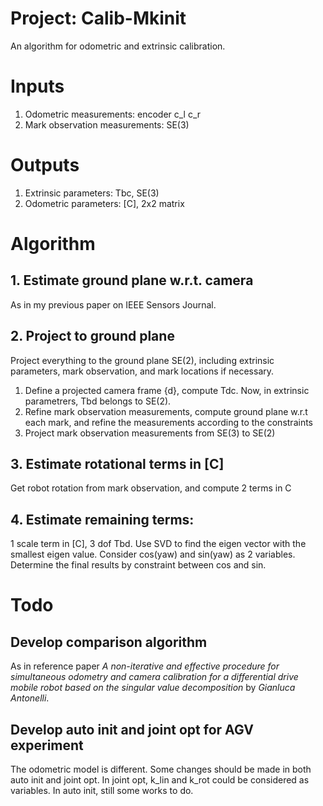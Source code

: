 # Project: Calib-Mkinit
An algorithm for odometric and extrinsic calibration.

# Inputs
1. Odometric measurements: encoder c_l c_r
2. Mark observation measurements: SE(3)

# Outputs
1. Extrinsic parameters: Tbc, SE(3)
2. Odometric parameters: [C], 2x2 matrix

# Algorithm

## 1. Estimate ground plane w.r.t. camera
As in my previous paper on IEEE Sensors Journal.

## 2. Project to ground plane
Project everything to the ground plane SE(2), including extrinsic parameters, mark observation, and mark locations if necessary.

1. Define a projected camera frame {d}, compute Tdc. Now, in extrinsic parametrers, Tbd belongs to SE(2). 
2. Refine mark observation measurements, compute ground plane w.r.t each mark, and refine the measurements according to the constraints
3. Project mark observation measurements from SE(3) to SE(2)

## 3. Estimate rotational terms in [C]
Get robot rotation from mark observation, and compute 2 terms in C

## 4. Estimate remaining terms: 
1 scale term in [C], 3 dof Tbd. Use SVD to find the eigen vector with the smallest eigen value. Consider cos(yaw) and sin(yaw) as 2 variables. Determine the final results by constraint between cos and sin.

# Todo

## Develop comparison algorithm

As in reference paper *A non-iterative and effective procedure for simultaneous odometry and camera calibration for a differential drive mobile robot based on the singular value decomposition* by *Gianluca Antonelli*.

## Develop auto init and joint opt for AGV experiment

The odometric model is different. Some changes should be made in both auto init and joint opt. In joint opt, k_lin and k_rot could be considered as variables. In auto init, still some works to do.